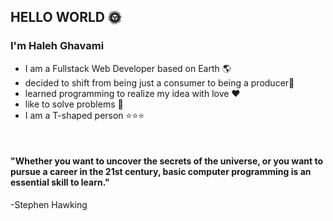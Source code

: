 ## HELLO WORLD :sun_with_face:
### I'm Haleh Ghavami
  + I am a Fullstack Web Developer based on Earth 🌎
  + decided to shift from being just a consumer to being a producer🌱
  + learned programming to realize my idea with love ❤️
  + like to solve problems 🔑
  + I am a T-shaped person ⭐⭐⭐
<br>

####   "Whether you want to uncover the secrets of the universe, or you want to pursue a   career in the 21st century, basic computer programming is an essential skill to learn."
  -Stephen Hawking
